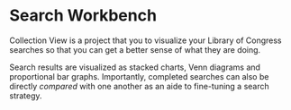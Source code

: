 # Search Workbench
Collection View is a project that you to visualize your Library of Congress searches so that you can get a better sense of what they are doing.

Search results are visualized as stacked charts, Venn diagrams and proportional bar graphs. Importantly, completed searches can also be directly *compared* with one another as an aide to fine-tuning a search strategy.

